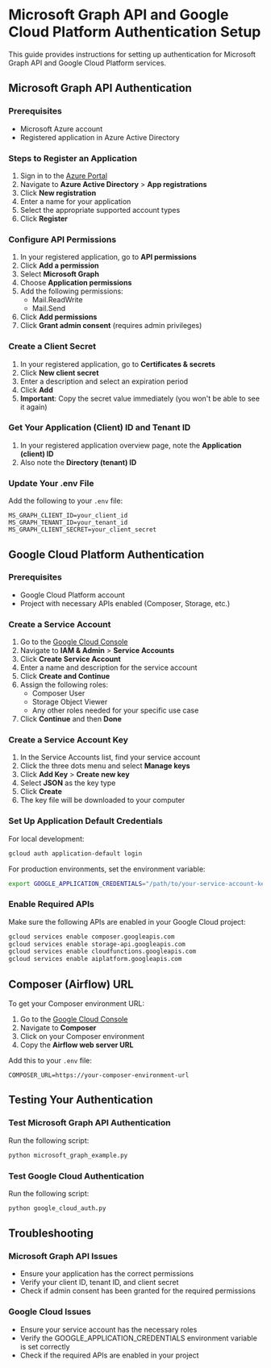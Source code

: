 # Microsoft Graph API and Google Cloud Platform Authentication Setup

This guide provides instructions for setting up authentication for Microsoft Graph API and Google Cloud Platform services.

## Microsoft Graph API Authentication

### Prerequisites
- Microsoft Azure account
- Registered application in Azure Active Directory

### Steps to Register an Application

1. Sign in to the [Azure Portal](https://portal.azure.com/)
2. Navigate to **Azure Active Directory** > **App registrations**
3. Click **New registration**
4. Enter a name for your application
5. Select the appropriate supported account types
6. Click **Register**

### Configure API Permissions

1. In your registered application, go to **API permissions**
2. Click **Add a permission**
3. Select **Microsoft Graph**
4. Choose **Application permissions**
5. Add the following permissions:
   - Mail.ReadWrite
   - Mail.Send
6. Click **Add permissions**
7. Click **Grant admin consent** (requires admin privileges)

### Create a Client Secret

1. In your registered application, go to **Certificates & secrets**
2. Click **New client secret**
3. Enter a description and select an expiration period
4. Click **Add**
5. **Important**: Copy the secret value immediately (you won't be able to see it again)

### Get Your Application (Client) ID and Tenant ID

1. In your registered application overview page, note the **Application (client) ID**
2. Also note the **Directory (tenant) ID**

### Update Your .env File

Add the following to your `.env` file:

```
MS_GRAPH_CLIENT_ID=your_client_id
MS_GRAPH_TENANT_ID=your_tenant_id
MS_GRAPH_CLIENT_SECRET=your_client_secret
```

## Google Cloud Platform Authentication

### Prerequisites
- Google Cloud Platform account
- Project with necessary APIs enabled (Composer, Storage, etc.)

### Create a Service Account

1. Go to the [Google Cloud Console](https://console.cloud.google.com/)
2. Navigate to **IAM & Admin** > **Service Accounts**
3. Click **Create Service Account**
4. Enter a name and description for the service account
5. Click **Create and Continue**
6. Assign the following roles:
   - Composer User
   - Storage Object Viewer
   - Any other roles needed for your specific use case
7. Click **Continue** and then **Done**

### Create a Service Account Key

1. In the Service Accounts list, find your service account
2. Click the three dots menu and select **Manage keys**
3. Click **Add Key** > **Create new key**
4. Select **JSON** as the key type
5. Click **Create**
6. The key file will be downloaded to your computer

### Set Up Application Default Credentials

For local development:

```bash
gcloud auth application-default login
```

For production environments, set the environment variable:

```bash
export GOOGLE_APPLICATION_CREDENTIALS="/path/to/your-service-account-key.json"
```

### Enable Required APIs

Make sure the following APIs are enabled in your Google Cloud project:

```bash
gcloud services enable composer.googleapis.com
gcloud services enable storage-api.googleapis.com
gcloud services enable cloudfunctions.googleapis.com
gcloud services enable aiplatform.googleapis.com
```

## Composer (Airflow) URL

To get your Composer environment URL:

1. Go to the [Google Cloud Console](https://console.cloud.google.com/)
2. Navigate to **Composer**
3. Click on your Composer environment
4. Copy the **Airflow web server URL**

Add this to your `.env` file:

```
COMPOSER_URL=https://your-composer-environment-url
```

## Testing Your Authentication

### Test Microsoft Graph API Authentication

Run the following script:

```bash
python microsoft_graph_example.py
```

### Test Google Cloud Authentication

Run the following script:

```bash
python google_cloud_auth.py
```

## Troubleshooting

### Microsoft Graph API Issues

- Ensure your application has the correct permissions
- Verify your client ID, tenant ID, and client secret
- Check if admin consent has been granted for the required permissions

### Google Cloud Issues

- Ensure your service account has the necessary roles
- Verify the GOOGLE_APPLICATION_CREDENTIALS environment variable is set correctly
- Check if the required APIs are enabled in your project
